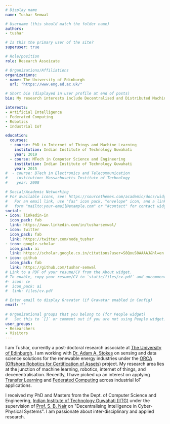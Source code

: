 ```yaml
---
# Display name
name: Tushar Semwal

# Username (this should match the folder name)
authors:
- tushar

# Is this the primary user of the site?
superuser: true

# Role/position
role: Research Assoicate

# Organizations/Affiliations
organizations:
- name: The University of Edinburgh
  url: "https://www.eng.ed.ac.uk/"

# Short bio (displayed in user profile at end of posts)
bio: My research interests include Decentralised and Distributed Machine Learning, Internet of Things, Robotics, Transfer Learning, and Federated Learning.

interests:
- Artificial Intelligence
- Federated Computing
- Robotics
- Industrial IoT

education:
  courses:
  - course: PhD in Internet of Things and Machine Learning
    institution: Indian Institute of Technology Guwahati
    year: 2019
  - course: MTech in Computer Science and Engineering
    institution: Indian Institute of Technology Guwahati
    year: 2015
#  - course: BTech in Electronics and Telecommunication
#    institution: Massachusetts Institute of Technology
#    year: 2008

# Social/Academic Networking
# For available icons, see: https://sourcethemes.com/academic/docs/widgets/#icons
#   For an email link, use "fas" icon pack, "envelope" icon, and a link in the
#   form "mailto:your-email@example.com" or "#contact" for contact widget.
social:
- icon: linkedin-in
  icon_pack: fab
  link: https://www.linkedin.com/in/tusharsemwal/
- icon: twitter
  icon_pack: fab
  link: https://twitter.com/node_tushar
- icon: google-scholar
  icon_pack: ai
  link: https://scholar.google.co.in/citations?user=S8QouS0AAAAJ&hl=en
- icon: github
  icon_pack: fab
  link: https://github.com/tushar-semwal
# Link to a PDF of your resume/CV from the About widget.
# To enable, copy your resume/CV to `static/files/cv.pdf` and uncomment the lines below.  
#- icon: cv
#  icon_pack: ai
#  link: files/cv.pdf

# Enter email to display Gravatar (if Gravatar enabled in Config)
email: ""
  
# Organizational groups that you belong to (for People widget)
#   Set this to `[]` or comment out if you are not using People widget.  
user_groups:
- Researchers
- Visitors
---
```


I am Tushar, currently a post-doctoral research associate at [The University of Edinburgh](https://www.eng.ed.ac.uk/). I am working with [Dr. Adam A. Stokes](http://stokesresearchgroup.com/) on sensing and data science solutions for the renewable energy industries under the [ORCA (Offshore Robotics for Certification of Assets)](https://orcahub.org/) project. My research area lies at the junction of machine learning, robotics, internet of things, and decenentralisation. Recently, I have picked up an interest on applying [Transfer Learning](http://ruder.io/transfer-learning/) and [Federated Computing](https://ai.googleblog.com/2017/04/federated-learning-collaborative.html) across industrial IoT applications.

I received my PhD and Masters from the Dept. of Computer Science and Engineering, [Indian Institute of Technology Guwahati (IITG)](http://www.iitg.ac.in/) under the supervision of [Prof. S. B. Nair](http://www.iitg.ac.in/cse/robotics/) on "Decentralising Intelligence in Cyber-Physical Systems". I am passionate about inter-disciplinary and applied research. 
